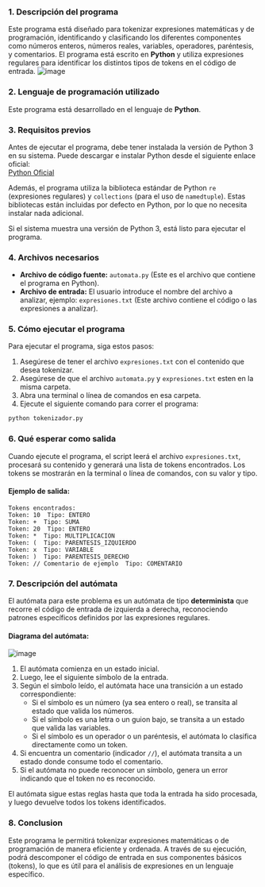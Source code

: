 ### **1. Descripción del programa**

Este programa está diseñado para tokenizar expresiones matemáticas y de programación, identificando y clasificando los diferentes componentes como números enteros, números reales, variables, operadores, paréntesis, y comentarios. El programa está escrito en **Python** y utiliza expresiones regulares para identificar los distintos tipos de tokens en el código de entrada.
![image](https://github.com/user-attachments/assets/16703efa-bc81-4734-941a-3992343a4ea0)

### **2. Lenguaje de programación utilizado**

Este programa está desarrollado en el lenguaje de **Python**.

### **3. Requisitos previos**

Antes de ejecutar el programa, debe tener instalada la versión de Python 3 en su sistema. Puede descargar e instalar Python desde el siguiente enlace oficial:  
[Python Oficial](https://www.python.org/downloads/)

Además, el programa utiliza la biblioteca estándar de Python `re` (expresiones regulares) y `collections` (para el uso de `namedtuple`). Estas bibliotecas están incluidas por defecto en Python, por lo que no necesita instalar nada adicional.

Si el sistema muestra una versión de Python 3, está listo para ejecutar el programa.

### **4. Archivos necesarios**

- **Archivo de código fuente:** `automata.py` (Este es el archivo que contiene el programa en Python).
- **Archivo de entrada:** El usuario introduce el nombre del archivo a analizar, ejemplo: `expresiones.txt` (Este archivo contiene el código o las expresiones a analizar).

### **5. Cómo ejecutar el programa**

Para ejecutar el programa, siga estos pasos:

1. Asegúrese de tener el archivo `expresiones.txt` con el contenido que desea tokenizar.
2. Asegúrese de que el archivo `automata.py` y `expresiones.txt` esten en la misma carpeta.
3. Abra una terminal o línea de comandos en esa carpeta.
4. Ejecute el siguiente comando para correr el programa:

```bash
python tokenizador.py
```

### **6. Qué esperar como salida**

Cuando ejecute el programa, el script leerá el archivo `expresiones.txt`, procesará su contenido y generará una lista de tokens encontrados. Los tokens se mostrarán en la terminal o línea de comandos, con su valor y tipo. 

#### Ejemplo de salida:
```plaintext
Tokens encontrados:
Token: 10  Tipo: ENTERO
Token: +  Tipo: SUMA
Token: 20  Tipo: ENTERO
Token: *  Tipo: MULTIPLICACION
Token: (  Tipo: PARENTESIS_IZQUIERDO
Token: x  Tipo: VARIABLE
Token: )  Tipo: PARENTESIS_DERECHO
Token: // Comentario de ejemplo  Tipo: COMENTARIO
```

### **7. Descripción del autómata**

El autómata para este problema es un autómata de tipo **determinista** que recorre el código de entrada de izquierda a derecha, reconociendo patrones específicos definidos por las expresiones regulares.

#### Diagrama del autómata:

![image](https://github.com/user-attachments/assets/67ff9013-4bcf-45f6-93db-9ce3d28c2ffb)

1. El autómata comienza en un estado inicial.
2. Luego, lee el siguiente símbolo de la entrada.
3. Según el símbolo leído, el autómata hace una transición a un estado correspondiente:
   - Si el símbolo es un número (ya sea entero o real), se transita al estado que valida los números.
   - Si el símbolo es una letra o un guion bajo, se transita a un estado que valida las variables.
   - Si el símbolo es un operador o un paréntesis, el autómata lo clasifica directamente como un token.
4. Si encuentra un comentario (indicador `//`), el autómata transita a un estado donde consume todo el comentario.
5. Si el autómata no puede reconocer un símbolo, genera un error indicando que el token no es reconocido.

El autómata sigue estas reglas hasta que toda la entrada ha sido procesada, y luego devuelve todos los tokens identificados.



### **8. Conclusion**

Este programa le permitirá tokenizar expresiones matemáticas o de programación de manera eficiente y ordenada. A través de su ejecución, podrá descomponer el código de entrada en sus componentes básicos (tokens), lo que es útil para el análisis de expresiones en un lenguaje específico.
